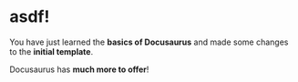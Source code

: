 # asdf!

You have just learned the **basics of Docusaurus** and made some changes to the **initial template**.

Docusaurus has **much more to offer**!
